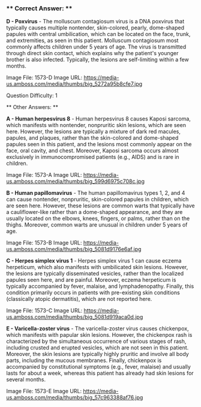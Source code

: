 ### ** Correct Answer: **

**D - Poxvirus** - The molluscum contagiosum virus is a DNA poxvirus that typically causes multiple nontender, skin-colored, pearly, dome-shaped papules with central umbilication, which can be located on the face, trunk, and extremities, as seen in this patient. Molluscum contagiosum most commonly affects children under 5 years of age. The virus is transmitted through direct skin contact, which explains why the patient's younger brother is also infected. Typically, the lesions are self-limiting within a few months.

Image File: 1573-D
Image URL: https://media-us.amboss.com/media/thumbs/big_5272a95b8cfe7.jpg

Question Difficulty: 1

** Other Answers: **

**A - Human herpesvirus 8** - Human herpesvirus 8 causes Kaposi sarcoma, which manifests with nontender, nonpruritic skin lesions, which are seen here. However, the lesions are typically a mixture of dark red macules, papules, and plaques, rather than the skin-colored and dome-shaped papules seen in this patient, and the lesions most commonly appear on the face, oral cavity, and chest. Moreover, Kaposi sarcoma occurs almost exclusively in immunocompromised patients (e.g., AIDS) and is rare in children.

Image File: 1573-A
Image URL: https://media-us.amboss.com/media/thumbs/big_599d6975c708c.jpg

**B - Human papillomavirus** - The human papillomavirus types 1, 2, and 4 can cause nontender, nonpruritic, skin-colored papules in children, which are seen here. However, these lesions are common warts that typically have a cauliflower-like rather than a dome-shaped appearance, and they are usually located on the elbows, knees, fingers, or palms, rather than on the thighs. Moreover, common warts are unusual in children under 5 years of age.

Image File: 1573-B
Image URL: https://media-us.amboss.com/media/thumbs/big_5081d9176e6af.jpg

**C - Herpes simplex virus 1** - Herpes simplex virus 1 can cause eczema herpeticum, which also manifests with umbilicated skin lesions. However, the lesions are typically disseminated vesicles, rather than the localized papules seen here, and are painful. Moreover, eczema herpeticum is typically accompanied by fever, malaise, and lymphadenopathy. Finally, this condition primarily occurs in patients with pre-existing skin conditions (classically atopic dermatitis), which are not reported here.

Image File: 1573-C
Image URL: https://media-us.amboss.com/media/thumbs/big_5081d919aca0d.jpg

**E - Varicella-zoster virus** - The varicella-zoster virus causes chickenpox, which manifests with papular skin lesions. However, the chickenpox rash is characterized by the simultaneous occurrence of various stages of rash, including crusted and erupted vesicles, which are not seen in this patient. Moreover, the skin lesions are typically highly pruritic and involve all body parts, including the mucous membranes. Finally, chickenpox is accompanied by constitutional symptoms (e.g., fever, malaise) and usually lasts for about a week, whereas this patient has already had skin lesions for several months.

Image File: 1573-E
Image URL: https://media-us.amboss.com/media/thumbs/big_57c963388af76.jpg

